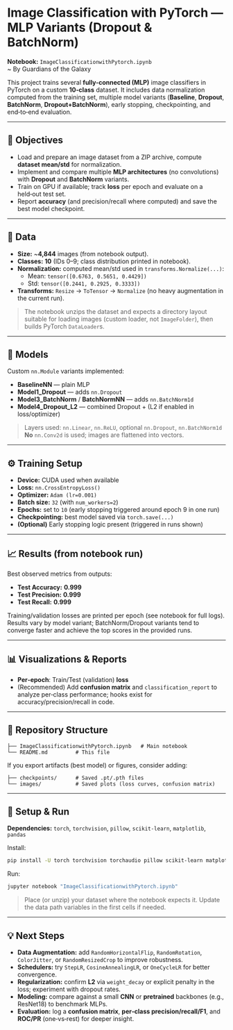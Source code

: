 # Image Classification with PyTorch — MLP Variants (Dropout & BatchNorm)
**Notebook:** `ImageClassificationwithPytorch.ipynb`  
~ By Guardians of the Galaxy

This project trains several **fully-connected (MLP)** image classifiers in PyTorch on a custom **10‑class** dataset. It includes data normalization computed from the training set, multiple model variants (**Baseline**, **Dropout**, **BatchNorm**, **Dropout+BatchNorm**), early stopping, checkpointing, and end‑to‑end evaluation.

---

## 🎯 Objectives
- Load and prepare an image dataset from a ZIP archive, compute **dataset mean/std** for normalization.
- Implement and compare multiple **MLP architectures** (no convolutions) with **Dropout** and **BatchNorm** variants.
- Train on GPU if available; track **loss** per epoch and evaluate on a held‑out test set.
- Report **accuracy** (and precision/recall where computed) and save the best model checkpoint.

---

## 🧪 Data
- **Size:** ~**4,844** images (from notebook output).  
- **Classes:** **10** (IDs 0–9; class distribution printed in notebook).  
- **Normalization:** computed mean/std used in `transforms.Normalize(...)`:
  - Mean: `tensor([0.6763, 0.5651, 0.4429])`
  - Std: `tensor([0.2441, 0.2925, 0.3333])`
- **Transforms:** `Resize` → `ToTensor` → `Normalize` (no heavy augmentation in the current run).

> The notebook unzips the dataset and expects a directory layout suitable for loading images (custom loader, not `ImageFolder`), then builds PyTorch `DataLoader`s.

---

## 🧠 Models
Custom `nn.Module` variants implemented:
- **BaselineNN** — plain MLP
- **Model1_Dropout** — adds `nn.Dropout`
- **Model3_BatchNorm** / **BatchNormNN** — adds `nn.BatchNorm1d`
- **Model4_Dropout_L2** — combined Dropout + (L2 if enabled in loss/optimizer)

> Layers used: `nn.Linear`, `nn.ReLU`, optional `nn.Dropout`, `nn.BatchNorm1d`  
> **No** `nn.Conv2d` is used; images are flattened into vectors.

---

## ⚙️ Training Setup
- **Device:** CUDA used when available
- **Loss:** `nn.CrossEntropyLoss()`
- **Optimizer:** `Adam (lr=0.001)`
- **Batch size:** `32` (with `num_workers=2`)
- **Epochs:** set to `10` (early stopping triggered around epoch 9 in one run)
- **Checkpointing:** best model saved via `torch.save(...)`
- **(Optional)** Early stopping logic present (triggered in runs shown)

---

## 📈 Results (from notebook run)
Best observed metrics from outputs:
- **Test Accuracy:** **0.999**
- **Test Precision:** **0.999**
- **Test Recall:** **0.999**

Training/validation losses are printed per epoch (see notebook for full logs). Results vary by model variant; BatchNorm/Dropout variants tend to converge faster and achieve the top scores in the provided runs.


---

## 📊 Visualizations & Reports
- **Per‑epoch**: Train/Test (validation) **loss**
- (Recommended) Add **confusion matrix** and `classification_report` to analyze per‑class performance; hooks exist for accuracy/precision/recall in code.

---

## 📁 Repository Structure
```text
├── ImageClassificationwithPytorch.ipynb   # Main notebook
└── README.md         # This file
```

If you export artifacts (best model) or figures, consider adding:
```text
├── checkpoints/      # Saved .pt/.pth files
└── images/           # Saved plots (loss curves, confusion matrix)
```

---

## 🚀 Setup & Run
**Dependencies:** `torch`, `torchvision`, `pillow`, `scikit-learn`, `matplotlib`, `pandas`

Install:
```bash
pip install -U torch torchvision torchaudio pillow scikit-learn matplotlib pandas
```

Run:
```bash
jupyter notebook "ImageClassificationwithPytorch.ipynb"
```

> Place (or unzip) your dataset where the notebook expects it. Update the data path variables in the first cells if needed.

---

## 💡 Next Steps
- **Data Augmentation:** add `RandomHorizontalFlip`, `RandomRotation`, `ColorJitter`, or `RandomResizedCrop` to improve robustness.
- **Schedulers:** try `StepLR`, `CosineAnnealingLR`, or `OneCycleLR` for better convergence.
- **Regularization:** confirm **L2** via `weight_decay` or explicit penalty in the loss; experiment with dropout rates.
- **Modeling:** compare against a small **CNN** or **pretrained** backbones (e.g., ResNet18) to benchmark MLPs.
- **Evaluation:** log a **confusion matrix**, **per‑class precision/recall/F1**, and **ROC/PR** (one‑vs‑rest) for deeper insight.
